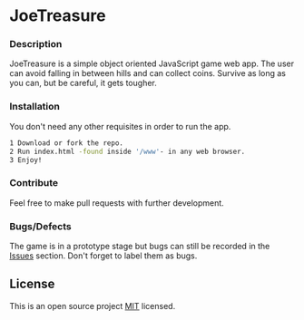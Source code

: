 # JoeTreasure

### Description
JoeTreasure is a simple object oriented JavaScript game web app. The user can avoid falling in between hills and can collect coins. Survive as long as you can, but be careful, it gets tougher.

### Installation
You don't need any other requisites in order to run the app.
```sh
1 Download or fork the repo.
2 Run index.html -found inside '/www'- in any web browser.
3 Enjoy!
```

### Contribute
Feel free to make pull requests with further development.

### Bugs/Defects
The game is in a prototype stage but bugs can still be recorded in the [Issues](https://github.com/iulianoana/JoeTreasure/issues) section. Don't forget to label them as bugs.

## License
This is an open source project [MIT](https://choosealicense.com/licenses/mit/) licensed.
